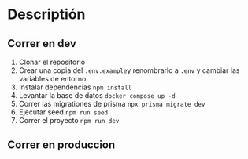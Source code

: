 # Descriptión

## Correr en dev

1. Clonar el repositorio
2. Crear una copia del ```.env.example```y renombrarlo a ```.env``` y cambiar las variables de entorno.
3. Instalar dependencias ```npm install```
4. Levantar la base de datos ```docker compose up -d```
5. Correr las migrationes de prisma ```npx prisma migrate dev```
6. Ejecutar seed ```npm run seed```
7. Correr el proyecto ```npm run dev```

## Correr en produccion